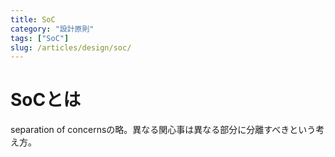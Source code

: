 ```yaml
---
title: SoC
category: "設計原則"
tags: ["SoC"]
slug: /articles/design/soc/
---
```



# SoCとは
separation of concernsの略。異なる関心事は異なる部分に分離すべきという考え方。
